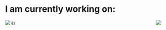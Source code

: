<!--
**Toash/Toash** is a ✨ _special_ ✨ repository because its `README.md` (this file) appears on your GitHub profile.

Here are some ideas to get you started:

- 🔭 I’m currently working on ...
- 🌱 I’m currently learning ...
- 👯 I’m looking to collaborate on ...
- 🤔 I’m looking for help with ...
- 💬 Ask me about ...
- 📫 How to reach me: ...
- 😄 Pronouns: ...
- ⚡ Fun fact: ...
-->


<h1 align="left"> I am currently working on: </h1>
<a href="https://github.com/Toash/ClimbingApp">
  <img align="left" src="https://github-readme-stats.vercel.app/api/pin/?username=Toash&repo=ClimbingApp&theme=github_dark_dimmed" />
</a>


<a href="https://github.com/Toash/ClimbingApp">
  <img align="right" src="https://github-readme-stats.vercel.app/api/pin/?username=Toash&repo=ClimbingApp&theme=github_dark_dimmed" />
</a>


:+1:



